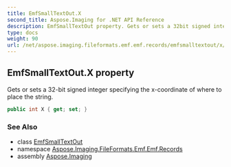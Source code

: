 ```yaml
---
title: EmfSmallTextOut.X
second_title: Aspose.Imaging for .NET API Reference
description: EmfSmallTextOut property. Gets or sets a 32bit signed integer specifying the xcoordinate of where to place the string
type: docs
weight: 90
url: /net/aspose.imaging.fileformats.emf.emf.records/emfsmalltextout/x/
---
```

## EmfSmallTextOut.X property

Gets or sets a 32-bit signed integer specifying the x-coordinate of where to place the string.

```csharp
public int X { get; set; }
```

### See Also

* class [EmfSmallTextOut](../)
* namespace [Aspose.Imaging.FileFormats.Emf.Emf.Records](../../emfsmalltextout/)
* assembly [Aspose.Imaging](../../../)


